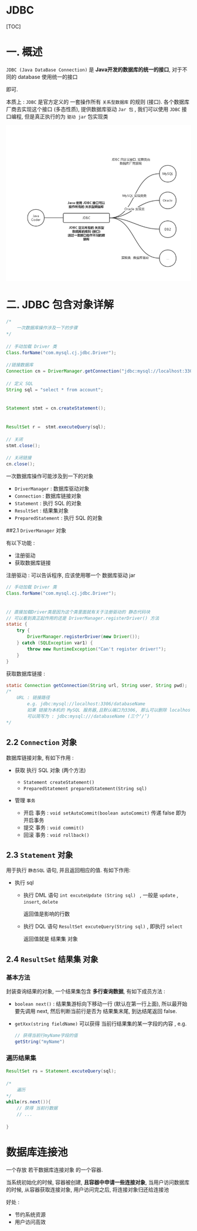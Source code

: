 # JDBC 

[TOC]

# 一. 概述

`JDBC (Java DataBase Connection)` 是 **Java开发的数据库的统一的接口**, 对于不同的 database 使用统一的接口

即可.

本质上 : `JDBC` 是官方定义的 一套操作所有 `关系型数据库` 的规则 (接口). 各个数据库厂商去实现这个接口 (多态性质), 提供数据库驱动 `Jar 包` , 我们可以使用 `JDBC` 接口编程, 但是真正执行的为 `驱动 jar` 包实现类

<img src='../image/2019-08-07-JDBC.png' style='width:700px'>





# 二. JDBC 包含对象详解



~~~java
/*
	一次数据库操作涉及一下的步骤
*/

// 手动加载 Driver 类
Class.forName("com.mysql.cj.jdbc.Driver");

//链接数据库
Connection cn = DriverManager.getConnection("jdbc:mysql://localhost:3306/bank useSSL=false", "root", "password");

// 定义 SQL
String sql = "select * from account";


Statement stmt = cn.createStatement();


ResultSet r =  stmt.executeQuery(sql);

// 关闭
stmt.close();

// 关闭链接
cn.close();
~~~

一次数据库操作可能涉及到一下的对象

* `DriverManager` : 数据库驱动对象
* `Connection`  : 数据库链接对象
* `Statement` : 执行 SQL 的对象
* `ResultSet` : 结果集对象
* `PreparedStatement` : 执行 SQL 的对象



##2.1 `DriverManager` 对象

有以下功能 :

* 注册驱动
* 获取数据库链接



注册驱动 : 可以告诉程序, 应该使用哪一个 数据库驱动 jar

~~~java
// 手动加载 Driver 类
Class.forName("com.mysql.cj.jdbc.Driver");


// 直接加载Driver类是因为这个类里面就有关于注册驱动的 静态代码块
// 可以看到真正起作用的还是 DriverManager.registerDriver() 方法
static {
    try {
        DriverManager.registerDriver(new Driver());
    } catch (SQLException var1) {
        throw new RuntimeException("Can't register driver!");
    }
}

~~~



获取数据库链接 : 

~~~java
static Connection getConnection(String url, String user, String pwd);
/*
	URL : 链接路径 
		e.g. jdbc:mysql://localhost:3306/databaseName
        如果 链接为本机的 MySQL 服务器,且默认端口为3306, 那么可以删除 localhost:3306 部分
        可以简写为 : jdbc:mysql:///databaseName (三个‘/’)
*/
~~~



## 2.2 `Connection` 对象

数据库链接对象, 有如下作用 :

* 获取 执行 SQL 对象 (两个方法)
  * `Statement createStatement()`
  * `PreparedStatement preparedStatement(String sql)`

* 管理 `事务` 
  * 开启 事务 :  `void setAutoCommit(boolean autoCommit)`  传递 false 即为开启事务
  * 提交 事务 :  `void commit()`
  * 回滚 事务 :  `void rollback()`





## 2.3 `Statement` 对象

用于执行 `静态SQL` 语句, 并且返回相应的值. 有如下作用:

* 执行 sql

  * 执行 DML 语句 `int excuteUpdate (String sql) ` , 一般是 `update` , `insert`, `delete` 

    返回值是影响的行数 

  * 执行 DQL 语句 `ResultSet excuteQuery(String sql)` , 即执行 `select` 

    返回值就是 结果集 对象


## 2.4 `ResultSet` 结果集 对象

### 基本方法

封装查询结果的对象, 一个结果集包含 **多行查询数据**, 有如下成员方法 :

* `boolean next()` : 结果集游标向下移动一行 (默认在第一行上面), 所以最开始要先调用 next, 然后判断当前行是否为 结果集末尾, 到达结尾返回 false.

* `getXxx(string fieldName)` 可以获得 当前行结果集的某一字段的内容 , e.g.

  ~~~java
  // 获得当前行myName字段的值
  getString("myName")
  ~~~



### 遍历结果集

~~~java
ResultSet rs = Statement.excuteQuery(sql);

/*
	遍历
*/
while(rs.next()){
    // 获得 当前行数据
    // ...
    
}
~~~









# 数据库连接池



一个存放 若干数据库连接对象 的一个容器. 

当系统初始化的时候, 容器被创建, **且容器中申请一些连接对象**, 当用户访问数据库的时候, 从容器获取连接对象, 用户访问完之后, 将连接对象归还给连接池

好处 :

- 节约系统资源
- 用户访问高效







































